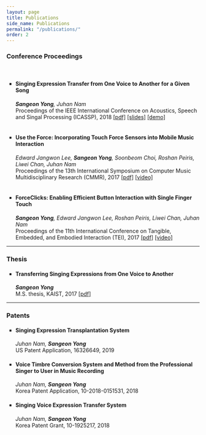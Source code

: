```yaml
---
layout: page
title: Publications
side_name: Publications
permalink: "/publications/"
order: 2
---
```


<h3> Conference Proceedings </h3><br />
<ul type="square">
	<li><h4>Singing Expression Transfer from One Voice to Another for a Given Song</h4>
		<em><strong>Sangeon Yong</strong>, Juhan Nam</em><br />
		Proceedings of the IEEE International Conference on Acoustics, Speech and Singal Processing (ICASSP), 2018 <a href="yong_ICASSP_2018.pdf" target="_blank">[pdf]</a> <a href="yong_ICASSP_2018_slides.pdf" target="_blank">[slides]</a> <a href="../singing-expression-transfer/">[demo]</a>
	</li>
	<br />
	<li><h4>Use the Force: Incorporating Touch Force Sensors into Mobile Music Interaction</h4>
		<em>Edward Jangwon Lee, <strong>Sangeon Yong</strong>, Soonbeom Choi, Roshan Peiris, Liwei Chan, Juhan Nam</em><br />
		Proceedings of the 13th International Symposium on Computer Music Multidisciplinary Research (CMMR), 2017 <a href="yong_CMMR_2017.pdf" target="_blank">[pdf]</a> <a href="https://youtu.be/quxAEBEp97Q" target="_blank">[video]</a>
	</li>
	<br />
	<li><h4>ForceClicks: Enabling Efficient Button Interaction with Single Finger Touch</h4>
		<em><strong>Sangeon Yong</strong>, Edward Jangwon Lee, Roshan Peiris, Liwei Chan, Juhan Nam</em><br />
		Proceedings of the 11th International Conference on Tangible, Embedded, and Embodied Interaction (TEI), 2017 <a href="yong_TEI_2017.pdf" target="_blank">[pdf]</a> <a href="https://www.youtube.com/watch?v=im5fEsX6yHE" target="_blank">[video]</a>
	</li>
</ul>

<hr>

<h3> Thesis </h3>
<ul type="square">
	<li><h4>Transferring Singing Expressions from One Voice to Another</h4>
	<em><strong>Sangeon Yong</strong></em><br />
	M.S. thesis, KAIST, 2017 <a href="master-thesis.pdf" target="_blank">[pdf]</a></li>
</ul>

<hr>

<h3> Patents </h3>
<ul type="square">
	<li><h4>Singing Expression Transplantation System</h4>
		<em>Juhan Nam, <strong>Sangeon Yong</strong></em><br />
		US Patent Application, 16326649, 2019
	</li>
	<li><h4>Voice Timbre Conversion System and Method from the Professional Singer to User in Music Recording</h4>
		<em>Juhan Nam, <strong>Sangeon Yong</strong></em><br />
		Korea Patent Application, 10-2018-0151531, 2018
	</li>
	<li><h4>Singing Voice Expression Transfer System</h4>
		<em>Juhan Nam, <strong>Sangeon Yong</strong></em><br />
		Korea Patent Grant, 10-1925217, 2018
	</li>
</ul>